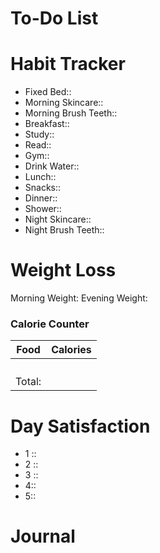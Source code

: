 # To-Do List


# Habit Tracker
- Fixed Bed::
- Morning Skincare::
- Morning Brush Teeth::
- Breakfast::
- Study::
- Read::
- Gym::
- Drink Water::
- Lunch::
- Snacks::
- Dinner::
- Shower::
- Night Skincare::
- Night Brush Teeth::

# Weight Loss
Morning Weight: 
Evening Weight:

### Calorie Counter
| Food   | Calories |
| ------ | -------- |
|        |          |
|        |          |
|        |          |
|        |          |
| Total: |          |
  # Day Satisfaction
- 1 ::
- 2 ::
- 3 ::
- 4::
- 5::

# Journal
